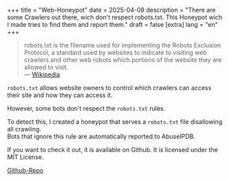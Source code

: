 +++
title = "Web-Honeypot"
date = 2025-04-08
description = "There are some Crawlers out there, wich don't respect robots.txt. This Honeypot wich I made tries to find them and report them."
draft = false
[extra]
lang = "en"
+++
> robots.txt is the filename used for implementing the Robots Exclusion Protocol, a standard used by websites to indicate to visiting web crawlers and other web robots which portions of the website they are allowed to visit.  
> — [Wikipedia][def]

`robots.txt` allows website owners to control which crawlers can access their site and how they can access it.

However, some bots don't respect the `robots.txt` rules.

To detect this, I created a honeypot that serves a `robots.txt` file disallowing all crawling.  
Bots that ignore this rule are automatically reported to AbuseIPDB.

If you want to check it out, it is available on Github. It is licensed under the MIT License.

[Github-Repo](https://github.com/arbs09/web-honeypot/)

[def]: https://en.wikipedia.org/wiki/Robots.txt
